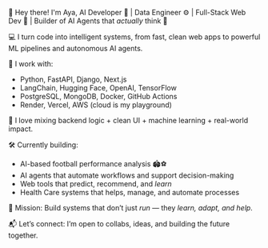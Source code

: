 👋 Hey there! I'm Aya, AI Developer 🧠 | Data Engineer ⚙️ | Full-Stack Web Dev 🧩 | Builder of AI Agents that *actually* think 🤖

💻 I turn code into intelligent systems, from fast, clean web apps to powerful ML pipelines and autonomous AI agents.

🚀 I work with:
- Python, FastAPI, Django, Next.js
- LangChain, Hugging Face, OpenAI, TensorFlow
- PostgreSQL, MongoDB, Docker, GitHub Actions
- Render, Vercel, AWS (cloud is my playground)

🧪 I love mixing backend logic + clean UI + machine learning + real-world impact.

🛠️ Currently building: 
- AI-based football performance analysis 🏟️⚽  
- AI agents that automate workflows and support decision-making  
- Web tools that predict, recommend, and *learn*
- Health Care systems that helps, manage, and automate processes

🎯 Mission: Build systems that don’t just *run* — they *learn, adapt, and help*.

📬 Let’s connect: I’m open to collabs, ideas, and building the future together.
